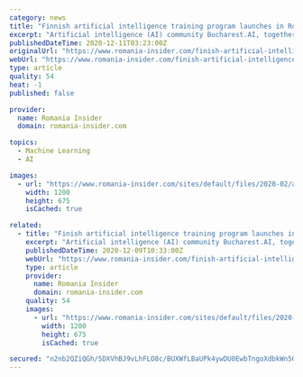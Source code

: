 ```yaml
---
category: news
title: "Finnish artificial intelligence training program launches in Romania"
excerpt: "Artificial intelligence (AI) community Bucharest.AI, together with the Romanian-American University (RAU) and the Finland Embassy, announced the launch in Romania of Elements of AI, an online Finnish crash course aiming to educate 1% of European citizens in the basics of"
publishedDateTime: 2020-12-11T03:23:00Z
originalUrl: "https://www.romania-insider.com/finish-artificial-intelligence-course-romania"
webUrl: "https://www.romania-insider.com/finish-artificial-intelligence-course-romania"
type: article
quality: 54
heat: -1
published: false

provider:
  name: Romania Insider
  domain: romania-insider.com

topics:
  - Machine Learning
  - AI

images:
  - url: "https://www.romania-insider.com/sites/default/files/2020-02/artificial_intelligence_phone_-_photo_wrightstudio_-_dreamstime.com_.jpg"
    width: 1200
    height: 675
    isCached: true

related:
  - title: "Finish artificial intelligence training program launches in Romania"
    excerpt: "Artificial intelligence (AI) community Bucharest.AI, together with the Romanian-American University (RAU) and the Finland Embassy, announced the launch in Romania of Elements of AI, an online Finnish crash course aiming to educate 1% of European citizens in the basics of"
    publishedDateTime: 2020-12-09T10:33:00Z
    webUrl: "https://www.romania-insider.com/finish-artificial-intelligence-course-romania"
    type: article
    provider:
      name: Romania Insider
      domain: romania-insider.com
    quality: 54
    images:
      - url: "https://www.romania-insider.com/sites/default/files/2020-02/artificial_intelligence_phone_-_photo_wrightstudio_-_dreamstime.com_.jpg"
        width: 1200
        height: 675
        isCached: true

secured: "n2nb2QZiQGh/5DXVhBJ9vLhFLO8c/BUXWfLBaUPk4ywDU0EwbTngoXdbkWn5Gc2tXW3tJSC/AIylBRFOka9f+RKZ9xakvUiXodSlDmANtcnrSeUcdUF/CcQCFdKeGUcA22kaI+UmPWFlIpb6gsr/ImPO139NLXP/aAz+3Oci3kIoQx11uD92Os49KjLFjUbSB2Janda+Ab8eYTW3mfYBDawxlQl0LH5Mfc63N16oJvF8aL+NkcckZk4CtXdDDs+xanl7PMF8YKLohdnzcJUFH49dFWZEz+nYkKtyUF/thiiHqN4JpnbpxI7BZ6/1EvjAwXyFGmrh+6k0GSAQsQDWVgHVmGN8mruddhflUk+mRwo=;M6GaY7x15nS58yUFUoYGFw=="
---
```


